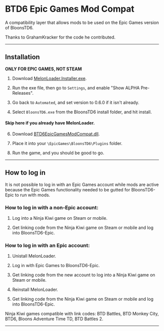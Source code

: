 # BTD6 Epic Games Mod Compat
 A compatibility layer that allows mods to be used on the Epic Games version of BloonsTD6.

 Thanks to GrahamKracker for the code he contributed.

---
## Installation
 **ONLY FOR EPIC GAMES, NOT STEAM**
 
 1. Download [MelonLoader.Installer.exe](https://github.com/LavaGang/MelonLoader/releases).

 2. Run the exe file, then go to `Settings`, and enable "Show ALPHA Pre-Releases".

 3. Go back to `Automated`, and set version to 0.6.0 if it isn't already.

 4. Select `BloonsTD6.exe` from the BloonsTD6 install folder, and hit install.
 
#### Skip here if you already have MelonLoader.

 6. Download [BTD6EpicGamesModCompat.dll](https://github.com/Baydock/BTD6EpicGamesModCompat/releases/latest).

 7. Place it into  your `\EpicGames\BloonsTD6\Plugins` folder.

 8. Run the game, and you should be good to go.

---

 ## How to log in
  It is not possible to log in with an Epic Games account while mods are active because the Epic Games functionality needed to be gutted for BloonsTD6-Epic to run with mods.
  
  ### How to log in with a non-Epic account:
  
  1. Log into a Ninja Kiwi game on Steam or mobile.
  
  2. Get linking code from the Ninja Kiwi game on Steam or mobile and log into BloonsTD6-Epic.
  
  ### How to log in with an Epic account:
  
  1. Unistall MelonLoader.
  
  2. Log in with Epic Games to BloonsTD6-Epic.
  
  3. Get linking code from the new account to log into a Ninja Kiwi game on Steam or mobile.
  
  4. Reinstall MelonLoader.
  
  5. Get linking code from the Ninja Kiwi game on Steam or mobile and log into BloonsTD6-Epic.
 
  Ninja Kiwi games compatible with link codes: BTD Battles, BTD Monkey City, BTD6, Bloons Adventure Time TD, BTD Battles 2.
 
---
